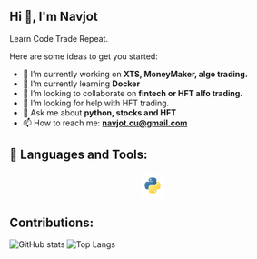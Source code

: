 
## Hi 👋, I'm Navjot

Learn Code Trade Repeat.
<!--
**njLabs/njlabs** is a ✨ _special_ ✨ repository because its `README.md` (this file) appears on your GitHub profile.
-->

Here are some ideas to get you started:

- 🔭 I’m currently working on <b> XTS, MoneyMaker, algo trading. </b>
- 🌱 I’m currently learning <b> Docker </b>
- 👯 I’m looking to collaborate on <b> fintech or HFT alfo trading. </b>
- 🤔 I’m looking for help with </b> HFT trading. </b>
- 💬 Ask me about <b>python, stocks and HFT </b>
- 📫 How to reach me: <b>navjot.cu@gmail.com</b>

## 🧰 Languages and Tools:
<p align="center">
<img src="https://raw.githubusercontent.com/github/explore/80688e429a7d4ef2fca1e82350fe8e3517d3494d/topics/python/python.png" alt="Python" height="40" style="vertical-align:top; margin:4px">
</p>

## Contributions:
![GitHub stats](https://github-readme-stats.vercel.app/api?username=njlabs&show_icons=true&theme=tokyonight)
![Top Langs](https://github-readme-stats.vercel.app/api/top-langs/?username=njlabs&theme=tokyonight)

